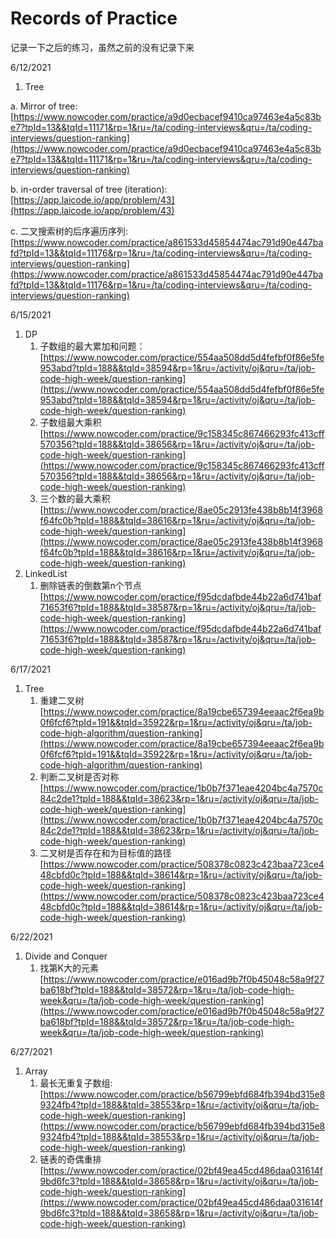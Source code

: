# Records of Practice

记录一下之后的练习，虽然之前的没有记录下来

6/12/2021

1.  Tree

   a.  Mirror of tree: [https://www.nowcoder.com/practice/a9d0ecbacef9410ca97463e4a5c83be7?tpId=13&&tqId=11171&rp=1&ru=/ta/coding-interviews&qru=/ta/coding-interviews/question-ranking](https://www.nowcoder.com/practice/a9d0ecbacef9410ca97463e4a5c83be7?tpId=13&&tqId=11171&rp=1&ru=/ta/coding-interviews&qru=/ta/coding-interviews/question-ranking)

   b. in-order traversal of tree \(iteration\):   [https://app.laicode.io/app/problem/43](https://app.laicode.io/app/problem/43)

   c. 二叉搜索树的后序遍历序列: [https://www.nowcoder.com/practice/a861533d45854474ac791d90e447bafd?tpId=13&&tqId=11176&rp=1&ru=/ta/coding-interviews&qru=/ta/coding-interviews/question-ranking](https://www.nowcoder.com/practice/a861533d45854474ac791d90e447bafd?tpId=13&&tqId=11176&rp=1&ru=/ta/coding-interviews&qru=/ta/coding-interviews/question-ranking)

6/15/2021

1. DP
   1. 子数组的最大累加和问题： [https://www.nowcoder.com/practice/554aa508dd5d4fefbf0f86e5fe953abd?tpId=188&&tqId=38594&rp=1&ru=/activity/oj&qru=/ta/job-code-high-week/question-ranking](https://www.nowcoder.com/practice/554aa508dd5d4fefbf0f86e5fe953abd?tpId=188&&tqId=38594&rp=1&ru=/activity/oj&qru=/ta/job-code-high-week/question-ranking)
   2. 子数组最大乘积[https://www.nowcoder.com/practice/9c158345c867466293fc413cff570356?tpId=188&&tqId=38656&rp=1&ru=/activity/oj&qru=/ta/job-code-high-week/question-ranking](https://www.nowcoder.com/practice/9c158345c867466293fc413cff570356?tpId=188&&tqId=38656&rp=1&ru=/activity/oj&qru=/ta/job-code-high-week/question-ranking)
   3. 三个数的最大乘积[https://www.nowcoder.com/practice/8ae05c2913fe438b8b14f3968f64fc0b?tpId=188&&tqId=38616&rp=1&ru=/activity/oj&qru=/ta/job-code-high-week/question-ranking](https://www.nowcoder.com/practice/8ae05c2913fe438b8b14f3968f64fc0b?tpId=188&&tqId=38616&rp=1&ru=/activity/oj&qru=/ta/job-code-high-week/question-ranking)
2. LinkedList
   1. 删除链表的倒数第n个节点[https://www.nowcoder.com/practice/f95dcdafbde44b22a6d741baf71653f6?tpId=188&&tqId=38587&rp=1&ru=/activity/oj&qru=/ta/job-code-high-week/question-ranking](https://www.nowcoder.com/practice/f95dcdafbde44b22a6d741baf71653f6?tpId=188&&tqId=38587&rp=1&ru=/activity/oj&qru=/ta/job-code-high-week/question-ranking)

6/17/2021

1. Tree
   1. 重建二叉树[https://www.nowcoder.com/practice/8a19cbe657394eeaac2f6ea9b0f6fcf6?tpId=191&&tqId=35922&rp=1&ru=/activity/oj&qru=/ta/job-code-high-algorithm/question-ranking](https://www.nowcoder.com/practice/8a19cbe657394eeaac2f6ea9b0f6fcf6?tpId=191&&tqId=35922&rp=1&ru=/activity/oj&qru=/ta/job-code-high-algorithm/question-ranking)
   2. 判断二叉树是否对称[https://www.nowcoder.com/practice/1b0b7f371eae4204bc4a7570c84c2de1?tpId=188&&tqId=38623&rp=1&ru=/activity/oj&qru=/ta/job-code-high-week/question-ranking](https://www.nowcoder.com/practice/1b0b7f371eae4204bc4a7570c84c2de1?tpId=188&&tqId=38623&rp=1&ru=/activity/oj&qru=/ta/job-code-high-week/question-ranking)
   3. 二叉树是否存在和为目标值的路径[https://www.nowcoder.com/practice/508378c0823c423baa723ce448cbfd0c?tpId=188&&tqId=38614&rp=1&ru=/activity/oj&qru=/ta/job-code-high-week/question-ranking](https://www.nowcoder.com/practice/508378c0823c423baa723ce448cbfd0c?tpId=188&&tqId=38614&rp=1&ru=/activity/oj&qru=/ta/job-code-high-week/question-ranking)

6/22/2021

1. Divide and Conquer
   1. 找第K大的元素[https://www.nowcoder.com/practice/e016ad9b7f0b45048c58a9f27ba618bf?tpId=188&&tqId=38572&rp=1&ru=/ta/job-code-high-week&qru=/ta/job-code-high-week/question-ranking](https://www.nowcoder.com/practice/e016ad9b7f0b45048c58a9f27ba618bf?tpId=188&&tqId=38572&rp=1&ru=/ta/job-code-high-week&qru=/ta/job-code-high-week/question-ranking)

6/27/2021

1. Array
   1. 最长无重复子数组:[https://www.nowcoder.com/practice/b56799ebfd684fb394bd315e89324fb4?tpId=188&&tqId=38553&rp=1&ru=/activity/oj&qru=/ta/job-code-high-week/question-ranking](https://www.nowcoder.com/practice/b56799ebfd684fb394bd315e89324fb4?tpId=188&&tqId=38553&rp=1&ru=/activity/oj&qru=/ta/job-code-high-week/question-ranking)
   2. 链表的奇偶重排[https://www.nowcoder.com/practice/02bf49ea45cd486daa031614f9bd6fc3?tpId=188&&tqId=38658&rp=1&ru=/activity/oj&qru=/ta/job-code-high-week/question-ranking](https://www.nowcoder.com/practice/02bf49ea45cd486daa031614f9bd6fc3?tpId=188&&tqId=38658&rp=1&ru=/activity/oj&qru=/ta/job-code-high-week/question-ranking)





